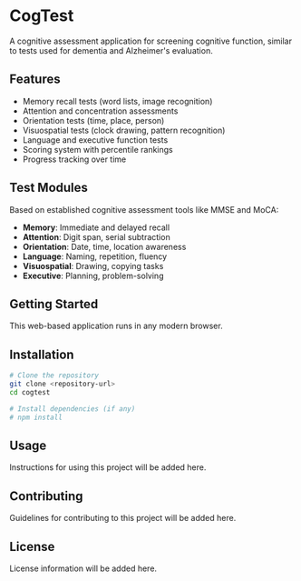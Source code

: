 # CogTest

A cognitive assessment application for screening cognitive function, similar to tests used for dementia and Alzheimer's evaluation.

## Features

- Memory recall tests (word lists, image recognition)
- Attention and concentration assessments
- Orientation tests (time, place, person)
- Visuospatial tests (clock drawing, pattern recognition)
- Language and executive function tests
- Scoring system with percentile rankings
- Progress tracking over time

## Test Modules

Based on established cognitive assessment tools like MMSE and MoCA:
- **Memory**: Immediate and delayed recall
- **Attention**: Digit span, serial subtraction
- **Orientation**: Date, time, location awareness
- **Language**: Naming, repetition, fluency
- **Visuospatial**: Drawing, copying tasks
- **Executive**: Planning, problem-solving

## Getting Started

This web-based application runs in any modern browser.

## Installation

```bash
# Clone the repository
git clone <repository-url>
cd cogtest

# Install dependencies (if any)
# npm install
```

## Usage

Instructions for using this project will be added here.

## Contributing

Guidelines for contributing to this project will be added here.

## License

License information will be added here.